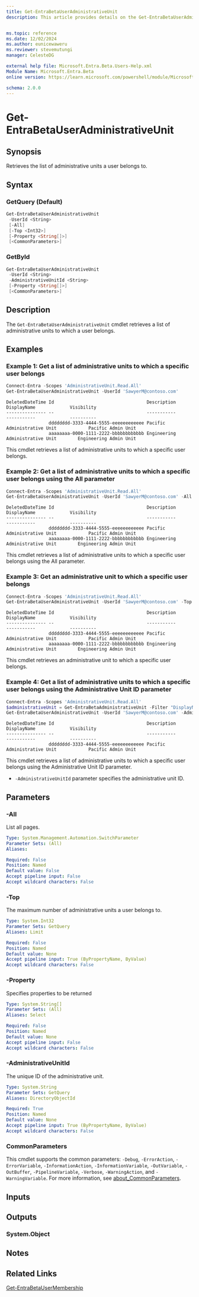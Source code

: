 ```yaml
---
title: Get-EntraBetaUserAdministrativeUnit
description: This article provides details on the Get-EntraBetaUserAdministrativeUnit command.


ms.topic: reference
ms.date: 12/02/2024
ms.author: eunicewaweru
ms.reviewer: stevemutungi
manager: CelesteDG

external help file: Microsoft.Entra.Beta.Users-Help.xml
Module Name: Microsoft.Entra.Beta
online version: https://learn.microsoft.com/powershell/module/Microsoft.Entra.Beta/Get-EntraBetaUserAdministrativeUnit

schema: 2.0.0
---
```


# Get-EntraBetaUserAdministrativeUnit

## Synopsis

Retrieves the list of administrative units a user belongs to.

## Syntax

### GetQuery (Default)

```powershell
Get-EntraBetaUserAdministrativeUnit
 -UserId <String>
 [-All]
 [-Top <Int32>]
 [-Property <String[]>]
 [<CommonParameters>]
```

### GetById

```powershell
Get-EntraBetaUserAdministrativeUnit
 -UserId <String>
 -AdministrativeUnitId <String>
 [-Property <String[]>]
 [<CommonParameters>]
```

## Description

The `Get-EntraBetaUserAdministrativeUnit` cmdlet retrieves a list of administrative units to which a user belongs.

## Examples

### Example 1: Get a list of administrative units to which a specific user belongs

```powershell
Connect-Entra -Scopes 'AdministrativeUnit.Read.All'
Get-EntraBetaUserAdministrativeUnit -UserId 'SawyerM@contoso.com'
```

```Output
DeletedDateTime Id                                   Description                            DisplayName             Visibility
--------------- --                                   -----------                            -----------             ----------
                dddddddd-3333-4444-5555-eeeeeeeeeeee Pacific Administrative Unit            Pacific Admin Unit      
                aaaaaaaa-0000-1111-2222-bbbbbbbbbbbb Engineering Administrative Unit        Engineering Admin Unit   
```

This cmdlet retrieves a list of administrative units to which a specific user belongs.  

### Example 2: Get a list of administrative units to which a specific user belongs using the All parameter

```powershell
Connect-Entra -Scopes 'AdministrativeUnit.Read.All'
Get-EntraBetaUserAdministrativeUnit -UserId 'SawyerM@contoso.com' -All
```

```Output
DeletedDateTime Id                                   Description                            DisplayName             Visibility
--------------- --                                   -----------                            -----------             ----------
                dddddddd-3333-4444-5555-eeeeeeeeeeee Pacific Administrative Unit            Pacific Admin Unit      
                aaaaaaaa-0000-1111-2222-bbbbbbbbbbbb Engineering Administrative Unit        Engineering Admin Unit  
```

This cmdlet retrieves a list of administrative units to which a specific user belongs using the All parameter.  

### Example 3: Get an administrative unit to which a specific user belongs

```powershell
Connect-Entra -Scopes 'AdministrativeUnit.Read.All'
Get-EntraBetaUserAdministrativeUnit -UserId 'SawyerM@contoso.com' -Top 1
```

```Output
DeletedDateTime Id                                   Description                            DisplayName             Visibility
--------------- --                                   -----------                            -----------             ----------
                dddddddd-3333-4444-5555-eeeeeeeeeeee Pacific Administrative Unit            Pacific Admin Unit      
                aaaaaaaa-0000-1111-2222-bbbbbbbbbbbb Engineering Administrative Unit        Engineering Admin Unit    
```

This cmdlet retrieves an administrative unit to which a specific user belongs.

### Example 4: Get a list of administrative units to which a specific user belongs using the Administrative Unit ID parameter

```powershell
Connect-Entra -Scopes 'AdministrativeUnit.Read.All'
$administrativeUnit = Get-EntraBetaAdministrativeUnit -Filter "DisplayName eq 'Pacific Admin Unit'"
Get-EntraBetaUserAdministrativeUnit -UserId 'SawyerM@contoso.com' -AdministrativeUnitId $administrativeUnit.Id
```

```Output
DeletedDateTime Id                                   Description                            DisplayName             Visibility
--------------- --                                   -----------                            -----------             ----------
                dddddddd-3333-4444-5555-eeeeeeeeeeee Pacific Administrative Unit            Pacific Admin Unit 
```

This cmdlet retrieves a list of administrative units to which a specific user belongs using the Administrative Unit ID parameter.

- `-AdministrativeUnitId` parameter specifies the administrative unit ID.

## Parameters

### -All

List all pages.

```yaml
Type: System.Management.Automation.SwitchParameter
Parameter Sets: (All)
Aliases:

Required: False
Position: Named
Default value: False
Accept pipeline input: False
Accept wildcard characters: False
```

### -Top

The maximum number of administrative units a user belongs to.

```yaml
Type: System.Int32
Parameter Sets: GetQuery
Aliases: Limit

Required: False
Position: Named
Default value: None
Accept pipeline input: True (ByPropertyName, ByValue)
Accept wildcard characters: False
```

### -Property

Specifies properties to be returned

```yaml
Type: System.String[]
Parameter Sets: (All)
Aliases: Select

Required: False
Position: Named
Default value: None
Accept pipeline input: False
Accept wildcard characters: False
```

### -AdministrativeUnitId

The unique ID of the administrative unit.

```yaml
Type: System.String
Parameter Sets: GetQuery
Aliases: DirectoryObjectId

Required: True
Position: Named
Default value: None
Accept pipeline input: True (ByPropertyName, ByValue)
Accept wildcard characters: False
```

### CommonParameters

This cmdlet supports the common parameters: `-Debug`, `-ErrorAction`, `-ErrorVariable`, `-InformationAction`, `-InformationVariable`, `-OutVariable`, `-OutBuffer`, `-PipelineVariable`, `-Verbose`, `-WarningAction`, and `-WarningVariable`. For more information, see [about_CommonParameters](https://go.microsoft.com/fwlink/?LinkID=113216).

## Inputs

## Outputs

### System.Object

## Notes

## Related Links

[Get-EntraBetaUserMembership](Get-EntraBetaUserMembership.md)
